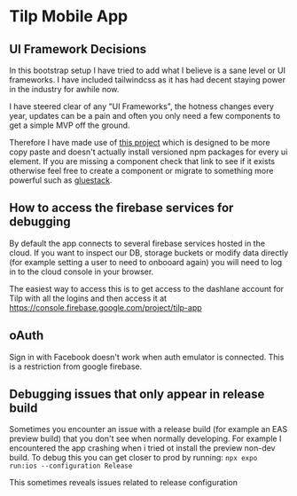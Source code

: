 # Tilp Mobile App

## UI Framework Decisions

In this bootstrap setup I have tried to add what I believe is a sane level or UI frameworks. I have included tailwindcss as it has had decent staying power in the industry for awhile now.

I have steered clear of any "UI Frameworks", the hotness changes every year, updates can be a pain and often you only need a few components to get a simple MVP off the ground.

Therefore I have made use of [this project](https://www.atomlab.dev/elements) which is designed to be more copy paste and doesn't actually install versioned npm packages for every ui element. If you are missing a component check that link to see if it exists otherwise feel free to create a component or migrate to something more powerful such as [gluestack](https://gluestack.io/ui/docs/home/getting-started/cli).

## How to access the firebase services for debugging

By default the app connects to several firebase services hosted in the cloud.
If you want to inspect our DB, storage buckets or modify data directly (for example setting a user to need to onbooard again) you will need to log in to the cloud console in your browser.

The easiest way to access this is to get access to the dashlane account for Tilp with all the logins and then access it at <https://console.firebase.google.com/project/tilp-app>

## oAuth

Sign in with Facebook doesn't work when auth emulator is connected. This is a restriction from google firebase.

## Debugging issues that only appear in release build

Sometimes you encounter an issue with a release build (for example an EAS preview build) that you don't see when normally developing.
For example I encountered the app crashing when i tried ot install the preview non-dev build. To debug this you can get closer to prod by running:
`npx expo run:ios --configuration Release`

This sometimes reveals issues related to release configuration
